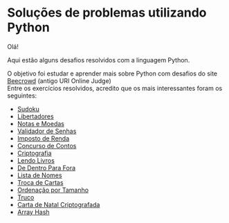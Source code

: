 # Soluções de problemas utilizando Python

Olá!

Aqui estão alguns desafios resolvidos com a linguagem Python.  

O objetivo foi estudar e aprender mais sobre Python com desafios do site [Beecrowd](https://www.beecrowd.com.br/judge/pt) (antigo URI Online Judge)  
Entre os exercícios resolvidos, acredito que os mais interessantes foram os seguintes:  
* [Sudoku](https://github.com/apenasrafael/ExerciciosPython/blob/main/1383_Sudoku.py)
* [Libertadores](https://github.com/apenasrafael/ExerciciosPython/blob/main/1536_Libertadores.py)
* [Notas e Moedas](https://github.com/apenasrafael/ExerciciosPython/blob/main/1021_Notas_e_Moedas.py)
* [Validador de Senhas](https://github.com/apenasrafael/ExerciciosPython/blob/main/2253_Validador_de_Senhas.py) 
* [Imposto de Renda](https://github.com/apenasrafael/ExerciciosPython/blob/main/1051_Imposto_de_Renda.py)
* [Concurso de Contos](https://github.com/apenasrafael/ExerciciosPython/blob/main/1222_Concurso_de_Contos.py)
* [Criptografia](https://github.com/apenasrafael/ExerciciosPython/blob/main/1024_Criptografia.py)
* [Lendo Livros](https://github.com/apenasrafael/ExerciciosPython/blob/main/1542_Lendo_Livros.py)
* [De Dentro Para Fora](https://github.com/apenasrafael/ExerciciosPython/blob/main/1235_De_Dentro_Para_Fora.py)
* [Lista de Nomes](https://github.com/apenasrafael/ExerciciosPython/blob/main/3135_Lista_de_Nomes.py)
* [Troca de Cartas](https://github.com/apenasrafael/ExerciciosPython/blob/main/1104_Troca_de_Cartas.py)
* [Ordenação por Tamanho](https://github.com/apenasrafael/ExerciciosPython/blob/main/1244_Ordena%C3%A7%C3%A3o_por_Tamanho.py)
* [Truco](https://github.com/apenasrafael/ExerciciosPython/blob/main/2309_Truco.py)
* [Carta de Natal Criptografada](https://github.com/apenasrafael/ExerciciosPython/blob/main/3038_Carta_de_Natal_Criptografada.py)
* [Array Hash](https://github.com/apenasrafael/ExerciciosPython/blob/main/1257_Array_Hash.py)

